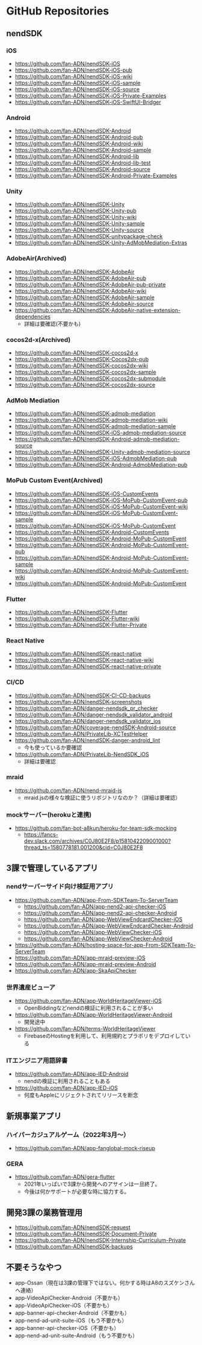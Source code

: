 # GitHub Repositories
## nendSDK
### iOS
- https://github.com/fan-ADN/nendSDK-iOS
- https://github.com/fan-ADN/nendSDK-iOS-pub
- https://github.com/fan-ADN/nendSDK-iOS-wiki
- https://github.com/fan-ADN/nendSDK-iOS-sample
- https://github.com/fan-ADN/nendSDK-iOS-source
- https://github.com/fan-ADN/nendSDK-iOS-Private-Examples
- https://github.com/fan-ADN/nendSDK-iOS-SwiftUI-Bridger

### Android
- https://github.com/fan-ADN/nendSDK-Android
- https://github.com/fan-ADN/nendSDK-Android-pub
- https://github.com/fan-ADN/nendSDK-Android-wiki
- https://github.com/fan-ADN/nendSDK-Android-sample
- https://github.com/fan-ADN/nendSDK-Android-lib
- https://github.com/fan-ADN/nendSDK-Android-lib-test
- https://github.com/fan-ADN/nendSDK-Android-source
- https://github.com/fan-ADN/nendSDK-Android-Private-Examples

### Unity
- https://github.com/fan-ADN/nendSDK-Unity
- https://github.com/fan-ADN/nendSDK-Unity-pub
- https://github.com/fan-ADN/nendSDK-Unity-wiki
- https://github.com/fan-ADN/nendSDK-Unity-sample
- https://github.com/fan-ADN/nendSDK-Unity-source
- https://github.com/fan-ADN/nendSDK-unitypackage-check
- https://github.com/fan-ADN/nendSDK-Unity-AdMobMediation-Extras

### AdobeAir(Archived)
- https://github.com/fan-ADN/nendSDK-AdobeAir
- https://github.com/fan-ADN/nendSDK-AdobeAir-pub
- https://github.com/fan-ADN/nendSDK-AdobeAir-pub-private
- https://github.com/fan-ADN/nendSDK-AdobeAir-wiki
- https://github.com/fan-ADN/nendSDK-AdobeAir-sample
- https://github.com/fan-ADN/nendSDK-AdobeAir-source
- https://github.com/fan-ADN/nendSDK-AdobeAir-native-extension-dependencies
  - 詳細は要確認(不要かも)

### cocos2d-x(Archived)
- https://github.com/fan-ADN/nendSDK-cocos2d-x
- https://github.com/fan-ADN/nendSDK-Cocos2dx-pub
- https://github.com/fan-ADN/nendSDK-cocos2dx-wiki
- https://github.com/fan-ADN/nendSDK-cocos2dx-sample
- https://github.com/fan-ADN/nendSDK-cocos2dx-submodule
- https://github.com/fan-ADN/nendSDK-cocos2dx-source

### AdMob Mediation
- https://github.com/fan-ADN/nendSDK-admob-mediation
- https://github.com/fan-ADN/nendSDK-admob-mediation-wiki
- https://github.com/fan-ADN/nendSDK-admob-mediation-sample
- https://github.com/fan-ADN/nendSDK-iOS-admob-mediation-source
- https://github.com/fan-ADN/nendSDK-Android-admob-mediation-source
- https://github.com/fan-ADN/nendSDK-Unity-admob-mediation-source
- https://github.com/fan-ADN/nendSDK-iOS-AdmobMediation-pub
- https://github.com/fan-ADN/nendSDK-Android-AdmobMediation-pub

### MoPub Custom Event(Archived)
- https://github.com/fan-ADN/nendSDK-iOS-CustomEvents
- https://github.com/fan-ADN/nendSDK-iOS-MoPub-CustomEvent-pub
- https://github.com/fan-ADN/nendSDK-iOS-MoPub-CustomEvent-wiki
- https://github.com/fan-ADN/nendSDK-iOS-MoPub-CustomEvent-sample
- https://github.com/fan-ADN/nendSDK-iOS-MoPub-CustomEvent
- https://github.com/fan-ADN/nendSDK-Android-CustomEvents
- https://github.com/fan-ADN/nendSDK-Android-MoPub-CustomEvent
- https://github.com/fan-ADN/nendSDK-Android-MoPub-CustomEvent-pub
- https://github.com/fan-ADN/nendSDK-Android-MoPub-CustomEvent-sample
- https://github.com/fan-ADN/nendSDK-Android-MoPub-CustomEvent-wiki
- https://github.com/fan-ADN/nendSDK-Android-MoPub-CustomEvent

### Flutter
- https://github.com/fan-ADN/nendSDK-Flutter
- https://github.com/fan-ADN/nendSDK-Flutter-wiki
- https://github.com/fan-ADN/nendSDK-Flutter-Private

### React Native
- https://github.com/fan-ADN/nendSDK-react-native
- https://github.com/fan-ADN/nendSDK-react-native-wiki
- https://github.com/fan-ADN/nendSDK-react-native-private


### CI/CD
- https://github.com/fan-ADN/nendSDK-CI-CD-backups
- https://github.com/fan-ADN/nendSDK-screenshots
- https://github.com/fan-ADN/danger-nendsdk_pr_checker
- https://github.com/fan-ADN/danger-nendsdk_validator_android
- https://github.com/fan-ADN/danger-nendsdk_validator_ios
- https://github.com/fan-ADN/coverage-nendSDK-Android-source
- https://github.com/fan-ADN/PrivateLib-XCTestHelper
- https://github.com/fan-ADN/nendSDK-danger-android_lint
  - 今も使っているか要確認
- https://github.com/fan-ADN/PrivateLib-NendSDK_iOS
  - 詳細は要確認

### mraid
- https://github.com/fan-ADN/nend-mraid-js
  - mraid.jsの様々な検証に使うリポジトリなのか？（詳細は要確認）

### mockサーバー(herokuと連携)
- https://github.com/fan-bot-a8kun/heroku-for-team-sdk-mocking
  - https://fancs-dev.slack.com/archives/C0J80E2F8/p1581042209001000?thread_ts=1580778181.001200&cid=C0J80E2F8

## 3課で管理しているアプリ
### nendサーバーサイド向け検証用アプリ
- https://github.com/fan-ADN/app-From-SDKTeam-To-ServerTeam
  - https://github.com/fan-ADN/app-nend2-api-checker-iOS
  - https://github.com/fan-ADN/app-nend2-api-checker-Android
  - https://github.com/fan-ADN/app-WebViewEndcardChecker-iOS
  - https://github.com/fan-ADN/app-WebViewEndcardChecker-Android
  - https://github.com/fan-ADN/app-WebViewChecker-iOS
  - https://github.com/fan-ADN/app-WebViewChecker-Android
- https://github.com/fan-ADN/hosting-space-for-app-From-SDKTeam-To-ServerTeam
- https://github.com/fan-ADN/app-mraid-preview-iOS
- https://github.com/fan-ADN/app-mraid-preview-Android
- https://github.com/fan-ADN/app-SkaApiChecker

### 世界遺産ビューア
- https://github.com/fan-ADN/app-WorldHeritageViewer-iOS
  - OpenBiddingなどnendの検証に利用されることが多い
- https://github.com/fan-ADN/app-WorldHeritageViewer-Android
  - 開発途中
- https://github.com/fan-ADN/terms-WorldHeritageViewer
  - FirebaseのHostingを利用して、利用規約とプラポリをデプロイしている

### ITエンジニア用語辞書
- https://github.com/fan-ADN/app-IED-Android
  - nendの検証に利用されることもある
- https://github.com/fan-ADN/app-IED-iOS
  - 何度もAppleにリジェクトされてリリースを断念

## 新規事業アプリ
### ハイパーカジュアルゲーム（2022年3月〜）
- https://github.com/fan-ADN/app-fanglobal-mock-riseup

### GERA
- https://github.com/fan-ADN/gera-flutter
  - 2021年いっぱいで3課から開発へのアサインは一旦終了。
  - 今後は何かサポートが必要な時に協力する。

## 開発3課の業務管理用
- https://github.com/fan-ADN/nendSDK-request
- https://github.com/fan-ADN/nendSDK-Document-Private
- https://github.com/fan-ADN/nendSDK-Internship-Curriculum-Private
- https://github.com/fan-ADN/nendSDK-backups

## 不要そうなやつ
- app-Ossan（現在は3課の管理下ではない。何かする時はA8のスズケンさんへ連絡）
- app-VideoApiChecker-Android（不要かも）
- app-VideoApiChecker-iOS（不要かも）
- app-banner-api-checker-Android（不要かも）
- app-nend-ad-unit-suite-iOS（もう不要かも）
- app-banner-api-checker-iOS（不要かも）
- app-nend-ad-unit-suite-Android（もう不要かも）
